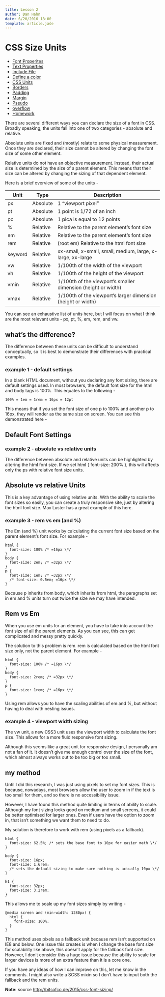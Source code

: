 ```yaml
---
title: Lesson 2
author: Dan Hahn
date: 6/20/2016 18:00
template: article.jade
---
```


# CSS Size Units

* [Font Properites]()
* [Text Properties](text.html)
* [Include File](include.html)
* [Define a color](color.html)
* [CSS Units](sizes.html)
* [Borders](borders.html)
* [Padding](padding.html)
* [Margin](margin.html)
* [Pseudo](pseudo.html)
* [overflow](overflow.html)
* [Homework](homework.html)

There are several different ways you can declare the size of a font in CSS. Broadly speaking, the units fall into one of two categories - absolute and relative.

Absolute units are fixed and (mostly) relate to some physical measurement. Once they are declared, their size cannot be altered by changing the font size of some other element.

Relative units do not have an objective measurement. Instead, their actual size is determined by the size of a parent element. This means that their size can be altered by changing the sizing of that dependent element.

Here is a brief overview of some of the units -

Unit    | Type     | Description                                                  
--------|----------|--------------------------------------------------------------
px      | Absolute | 1 “viewport pixel”                                           
pt      | Absolute | 1 point is 1/72 of an inch                                   
pc      | Absolute | 1 pica is equal to 12 points                                 
%       | Relative | Relative to the parent element’s font size                   
em      | Relative | Relative to the parent element’s font size                   
rem     | Relative | (root em) Relative to the html font size                     
keyword | Relative | xx-small, x-small, small, medium, large, x-large, xx-large   
vw      | Relative | 1/100th of the width of the viewport                         
vh      | Relative | 1/100th of the height of the viewport                        
vmin    | Relative | 1/100th of the viewport’s smaller dimension (height or width)
vmax    | Relative | 1/100th of the viewport’s larger dimension (height or width)

You can see an exhaustive list of units here, but I will focus on what I think are the most relevant units - px, pt, %, em, rem, and vw.

## what’s the difference?

The difference between these units can be difficult to understand conceptually, so it is best to demonstrate their differences with practical examples.

### example 1 - default settings

In a blank HTML document, without you declaring any font sizing, there are default settings used. In most browsers, the default font size for the html and body tags is 100%. This equates to the following -

    100% = 1em = 1rem = 16px = 12pt

This means that if you set the font size of one p to 100% and another p to 16px, they will render as the same size on screen. You can see this demonstrated here -

## Default Font Settings

### example 2 - absolute vs relative units

The difference between absolute and relative units can be highlighted by altering the html font size. If we set html { font-size: 200% }, this will affects only the ps with relative font size units.

## Absolute vs relative Units

This is a key advantage of using relative units. With the ability to scale the font sizes so easily, you can create a truly responsive site, just by altering the html font size. Max Luster has a great example of this here.

### example 3 - rem vs em (and %)

The Em (and %) unit works by calculating the current font size based on the parent element’s font size. For example -

    html {
      font-size: 100% /* =16px \*/
    }
    body {
      font-size: 2em; /* =32px \*/
    }
    p {
      font-size: 1em; /* =32px \*/
      /* font-size: 0.5em; =16px \*/
    }

Because p inherits from body, which inherits from html, the paragraphs set in em and % units turn out twice the size we may have intended.

## Rem vs Em

When you use em units for an element, you have to take into account the font size of all the parent elements. As you can see, this can get complicated and messy pretty quickly.

The solution to this problem is rem. rem is calculated based on the html font size only, not the parent element. For example -

    html {
      font-size: 100% /* =16px \*/
    }
    body {
      font-size: 2rem; /* =32px \*/
    }
    p {
      font-size: 1rem; /* =16px \*/
    }

Using rem allows you to have the scaling abilities of em and %, but without having to deal with nesting issues.

### example 4 - viewport width sizing

The vw unit, a new CSS3 unit uses the viewport width to calculate the font size. This allows for a more fluid responsive font sizing.

Although this seems like a great unit for responsive design, I personally am not a fan of it. It doesn’t give me enough control over the size of the font, which almost always works out to be too big or too small.

## my method

Until I did this research, I was just using pixels to set my font sizes. This is because, nowadays, most browsers allow the user to zoom in if the text is too small for them, and so there is no accessibility issue.

However, I have found this method quite limiting in terms of ability to scale. Although my font sizing looks good on medium and small screens, it could be better optimised for larger ones. Even if users have the option to zoom in, that isn’t something we want them to need to do.

My solution is therefore to work with rem (using pixels as a fallback).

    html {
      font-size: 62.5%; /* sets the base font to 10px for easier math \*/
    }

    body {
      font-size: 16px;
      font-size: 1.6rem;  
      /* sets the default sizing to make sure nothing is actually 10px \*/
    }

    h1 {
      font-size: 32px;
      font-size: 3.2rem;
    }

This allows me to scale up my font sizes simply by writing -

    @media screen and (min-width: 1280px) {
      html {
        font-size: 100%;
      }
    }

This method uses pixels as a fallback unit because rem isn’t supported on IE8 and below. One issue this creates is when I change the base font size for scalability like above, this doesn’t apply for the fallback font size. However, I don’t consider this a huge issue because the ability to scale for larger devices is more of an extra feature than it is a core one.

If you have any ideas of how I can improve on this, let me know in the comments. I might also write a SCSS mixin so I don’t have to input both the fallback and the rem units.

**Note:** source http://bitsofco.de/2015/css-font-sizing/
